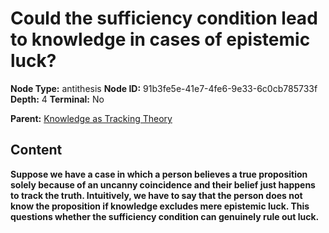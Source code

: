 # Could the sufficiency condition lead to knowledge in cases of epistemic luck?

**Node Type:** antithesis
**Node ID:** 91b3fe5e-41e7-4fe6-9e33-6c0cb785733f
**Depth:** 4
**Terminal:** No

**Parent:** [Knowledge as Tracking Theory](knowledge-as-tracking-theory-synthesis-4ddbf25f-905e-4551-9162-40f6ecb67e5a.md)

## Content

**Suppose we have a case in which a person believes a true proposition solely because of an uncanny coincidence and their belief just happens to track the truth. Intuitively, we have to say that the person does not know the proposition if knowledge excludes mere epistemic luck. This questions whether the sufficiency condition can genuinely rule out luck.**
